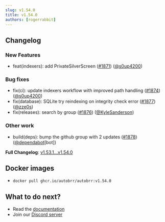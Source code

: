 ```yaml
---
slug: v1.54.0
title: v1.54.0
authors: [rogerrabbit]
---
```


## Changelog

### New Features

* feat(indexers): add PrivateSilverScreen ([#1871](https://github.com/autobrr/autobrr/pull/1871)) ([@s0up4200](https://github.com/s0up4200))

### Bug fixes

* fix(ci): update indexers workflow with improved path handling ([#1874](https://github.com/autobrr/autobrr/pull/1874)) ([@s0up4200](https://github.com/s0up4200))
* fix(database): SQLite try reindexing on integrity check error ([#1877](https://github.com/autobrr/autobrr/pull/1877)) ([@zze0s](https://github.com/zze0s))
* fix(releases): search by group ([#1876](https://github.com/autobrr/autobrr/pull/1876)) ([@KyleSanderson](https://github.com/KyleSanderson))

### Other work

* build(deps): bump the github group with 2 updates ([#1878](https://github.com/autobrr/autobrr/pull/1878)) ([@dependabot](https://github.com/dependabot)[bot])

**Full Changelog**: [v1.53.1...v1.54.0](https://github.com/autobrr/autobrr/compare/v1.53.1...v1.54.0)

## Docker images

* `docker pull ghcr.io/autobrr/autobrr:v1.54.0`

## What to do next?

* Read the [documentation](https://autobrr.com)
* Join our [Discord server](https://discord.gg/WQ2eUycxyT)
